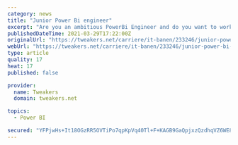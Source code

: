```yaml
---
category: news
title: "Junior Power Bi engineer"
excerpt: "Are you an ambitious PowerBi Engineer and do you want to work in a complex and international environment? Do you get energy to work in a fast-paced organization where you strive to be the best?"
publishedDateTime: 2021-03-29T17:22:00Z
originalUrl: "https://tweakers.net/carriere/it-banen/233246/junior-power-bi-engineer-rotterdam-isense-ict-professionals"
webUrl: "https://tweakers.net/carriere/it-banen/233246/junior-power-bi-engineer-rotterdam-isense-ict-professionals"
type: article
quality: 17
heat: 17
published: false

provider:
  name: Tweakers
  domain: tweakers.net

topics:
  - Power BI

secured: "YFPjwHs+It18OGzRR5OVTiPo7qpKpVq40Tl+F+KAGB9GaQpjxzQzdhqVZ6WE8ti3JGfnxpI1qvFvmaQfY8OraKVgnfZRPHWACZhOBgWkBFqcQNbt8FFwZbOUyieCMf3dBhWAircvbn0tPVOtZBnUEgy7vbbz1twLN+ct+5ptozJ77emLRnFoTMqOB2qQc+T89UBTq7HC6JzsrIn1ggJ/2ZmfntalBtFFsk4Yt8a0DgyLL7JHirEMW+XLPmLbD2POAbrEBxS2ReVnyq0xEnZQe50ydKGX5PQ2WG22OhDjVd29fWQSk9bjgh/OK2zJ5y47jMpDPazb/CAw0Kn5qi9SrzfgTpGkn9QBFP8g8X5SNbU=;NaYcElwqqJa51vu8PtX4Ng=="
---
```


